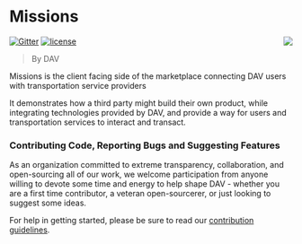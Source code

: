 # Missions
<img src="https://user-images.githubusercontent.com/926653/30173417-3eeb63fe-9400-11e7-90aa-e9997aac1ef1.gif" align="right" />

[![Gitter](https://img.shields.io/gitter/room/DAVFoundation/DAV-Contributors.svg?style=flat-square)](https://gitter.im/DAVFoundation/DAV-Contributors)
[![license](https://img.shields.io/github/license/DAVFoundation/missions.svg?style=flat-square)](https://github.com/DAVFoundation/missions/blob/master/LICENSE)

> By DAV

Missions is the client facing side of the marketplace connecting DAV users with transportation service providers

It demonstrates how a third party might build their own product, while integrating technologies provided by DAV, and provide a way for users and transportation services to interact and transact.

### Contributing Code, Reporting Bugs and Suggesting Features

As an organization committed to extreme transparency, collaboration, and open-sourcing all of our work, we welcome participation from anyone willing to devote some time and energy to help shape DAV - whether you are a first time contributor, a veteran open-sourcerer, or just looking to suggest some ideas.

For help in getting started, please be sure to read our [contribution guidelines](https://github.com/DAVFoundation/missions/blob/master/CONTRIBUTING.md).
